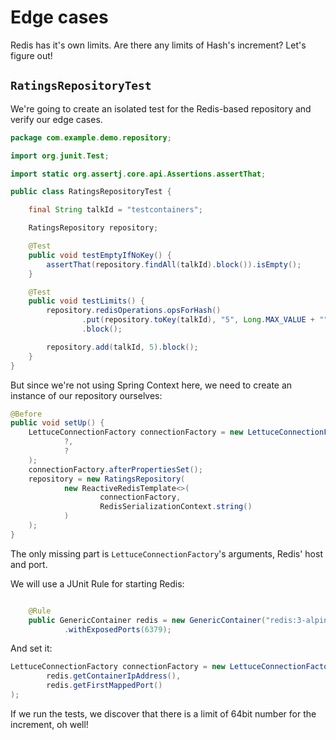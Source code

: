 # Edge cases

Redis has it's own limits. Are there any limits of Hash's increment? Let's figure out!

## `RatingsRepositoryTest`
We're going to create an isolated test for the Redis-based repository and verify our edge cases.

```java
package com.example.demo.repository;

import org.junit.Test;

import static org.assertj.core.api.Assertions.assertThat;

public class RatingsRepositoryTest {

    final String talkId = "testcontainers";

    RatingsRepository repository;

    @Test
    public void testEmptyIfNoKey() {
        assertThat(repository.findAll(talkId).block()).isEmpty();
    }

    @Test
    public void testLimits() {
        repository.redisOperations.opsForHash()
                .put(repository.toKey(talkId), "5", Long.MAX_VALUE + "")
                .block();

        repository.add(talkId, 5).block();
    }
}
```

But since we're not using Spring Context here, we need to create an instance of our repository ourselves:
```java
@Before
public void setUp() {
    LettuceConnectionFactory connectionFactory = new LettuceConnectionFactory(
            ?,
            ?
    );
    connectionFactory.afterPropertiesSet();
    repository = new RatingsRepository(
            new ReactiveRedisTemplate<>(
                    connectionFactory,
                    RedisSerializationContext.string()
            )
    );
}
```

The only missing part is `LettuceConnectionFactory`'s arguments, Redis' host and port.

We will use a JUnit Rule for starting Redis:
```java

    @Rule
    public GenericContainer redis = new GenericContainer("redis:3-alpine")
            .withExposedPorts(6379);
```

And set it:
```java
LettuceConnectionFactory connectionFactory = new LettuceConnectionFactory(
        redis.getContainerIpAddress(),
        redis.getFirstMappedPort()
);
```

If we run the tests, we discover that there is a limit of 64bit number for the increment, oh well!
